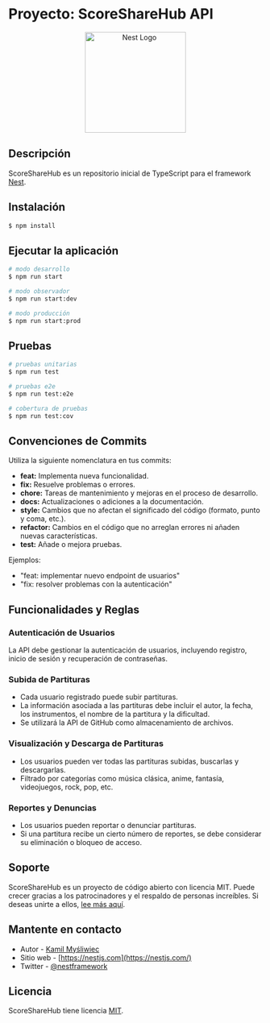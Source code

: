 # Proyecto: ScoreShareHub API

<p align="center">
  <a href="http://nestjs.com/" target="blank"><img src="https://nestjs.com/img/logo-small.svg" width="200" alt="Nest Logo" /></a>
</p>

## Descripción

ScoreShareHub es un repositorio inicial de TypeScript para el framework [Nest](https://github.com/nestjs/nest).

## Instalación

```bash
$ npm install
```

## Ejecutar la aplicación

```bash
# modo desarrollo
$ npm run start

# modo observador
$ npm run start:dev

# modo producción
$ npm run start:prod
```

## Pruebas

```bash
# pruebas unitarias
$ npm run test

# pruebas e2e
$ npm run test:e2e

# cobertura de pruebas
$ npm run test:cov
```

## Convenciones de Commits

Utiliza la siguiente nomenclatura en tus commits:

- **feat:** Implementa nueva funcionalidad.
- **fix:** Resuelve problemas o errores.
- **chore:** Tareas de mantenimiento y mejoras en el proceso de desarrollo.
- **docs:** Actualizaciones o adiciones a la documentación.
- **style:** Cambios que no afectan el significado del código (formato, punto y coma, etc.).
- **refactor:** Cambios en el código que no arreglan errores ni añaden nuevas características.
- **test:** Añade o mejora pruebas.

Ejemplos:

- "feat: implementar nuevo endpoint de usuarios"
- "fix: resolver problemas con la autenticación"

## Funcionalidades y Reglas

### Autenticación de Usuarios

La API debe gestionar la autenticación de usuarios, incluyendo registro, inicio de sesión y recuperación de contraseñas.

### Subida de Partituras

- Cada usuario registrado puede subir partituras.
- La información asociada a las partituras debe incluir el autor, la fecha, los instrumentos, el nombre de la partitura y la dificultad.
- Se utilizará la API de GitHub como almacenamiento de archivos.

### Visualización y Descarga de Partituras

- Los usuarios pueden ver todas las partituras subidas, buscarlas y descargarlas.
- Filtrado por categorías como música clásica, anime, fantasía, videojuegos, rock, pop, etc.

### Reportes y Denuncias

- Los usuarios pueden reportar o denunciar partituras.
- Si una partitura recibe un cierto número de reportes, se debe considerar su eliminación o bloqueo de acceso.

## Soporte

ScoreShareHub es un proyecto de código abierto con licencia MIT. Puede crecer gracias a los patrocinadores y el respaldo de personas increíbles. Si deseas unirte a ellos, [lee más aquí](https://docs.nestjs.com/support).

## Mantente en contacto

- Autor - [Kamil Myśliwiec](https://kamilmysliwiec.com)
- Sitio web - [https://nestjs.com](https://nestjs.com/)
- Twitter - [@nestframework](https://twitter.com/nestframework)

## Licencia

ScoreShareHub tiene licencia [MIT](LICENSE).